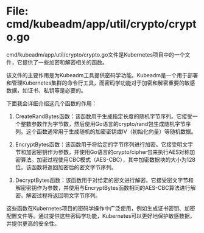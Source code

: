 # File: cmd/kubeadm/app/util/crypto/crypto.go

cmd/kubeadm/app/util/crypto/crypto.go文件是Kubernetes项目中的一个文件，它提供了一些加密和解密相关的函数。

该文件的主要作用是为Kubeadm工具提供密码学功能。Kubeadm是一个用于部署和管理Kubernetes集群的命令行工具，而密码学功能对于加密和解密重要的敏感数据，如证书、私钥等是必要的。

下面我会详细介绍这几个函数的作用：

1. CreateRandBytes函数：该函数用于生成指定长度的随机字节序列。它接受一个整数参数作为字节数，然后使用Go语言的crypto/rand包生成随机字节序列。这个函数通常用于生成随机的加密密钥或IV（初始化向量）等随机数据。

2. EncryptBytes函数：该函数用于将给定的字节序列进行加密。它接受明文字节和加密密钥作为参数，并使用Go语言的crypto/cipher包来执行AES对称加密算法。加密过程使用CBC模式（AES-CBC），其中加密数据块的大小为128位。该函数将返回加密后的密文字节序列。

3. DecryptBytes函数：该函数用于对给定的密文进行解密。它接受密文字节和解密密钥作为参数，并使用与EncryptBytes函数相同的AES-CBC算法进行解密。解密过程将返回明文字节序列。

这些函数在Kubernetes项目的密码学操作中广泛使用，例如生成证书密钥、加密配置文件等。通过提供这些密码学功能，Kubernetes可以更好地保护敏感数据，并提供更高的安全性。

